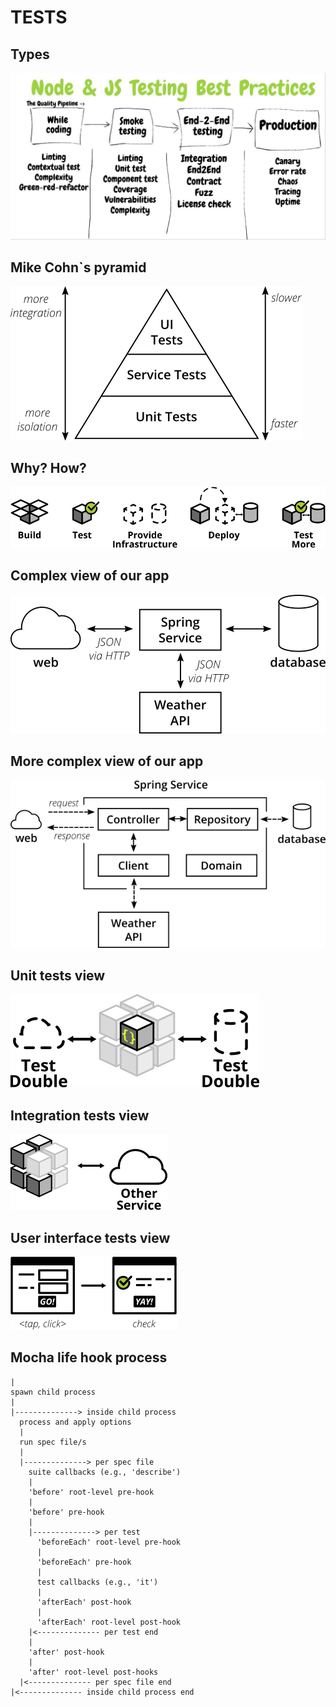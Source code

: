 # TESTS

## Types

![alt text](public/tests_8.jpg)

## Mike Cohn`s pyramid

![alt text](public/tests_2.png)

## Why? How? 

![alt text](public/tests_1.png)

## Complex view of our app

![alt text](public/tests_3.png)

## More complex view of our app

![alt text](public/tests_4.png)

## Unit tests view

![alt text](public/tests_5.png)

## Integration tests view

![alt text](public/tests_6.png)

## User interface tests view

![alt text](public/tests_7.png)


## Mocha life hook process
```
|
spawn child process
|
|--------------> inside child process
  process and apply options
  |
  run spec file/s
  |
  |--------------> per spec file
    suite callbacks (e.g., 'describe')
    |
    'before' root-level pre-hook
    |
    'before' pre-hook
    |
    |--------------> per test
      'beforeEach' root-level pre-hook
      |
      'beforeEach' pre-hook
      |
      test callbacks (e.g., 'it')
      |
      'afterEach' post-hook
      |
      'afterEach' root-level post-hook
    |<-------------- per test end
    |
    'after' post-hook
    |
    'after' root-level post-hooks
  |<-------------- per spec file end
|<-------------- inside child process end
```